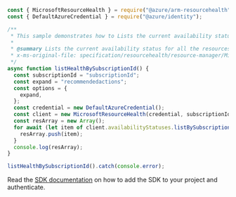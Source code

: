 ```javascript
const { MicrosoftResourceHealth } = require("@azure/arm-resourcehealth");
const { DefaultAzureCredential } = require("@azure/identity");

/**
 * This sample demonstrates how to Lists the current availability status for all the resources in the subscription. Use the nextLink property in the response to get the next page of availability statuses.
 *
 * @summary Lists the current availability status for all the resources in the subscription. Use the nextLink property in the response to get the next page of availability statuses.
 * x-ms-original-file: specification/resourcehealth/resource-manager/Microsoft.ResourceHealth/stable/2017-07-01/examples/AvailabilityStatuses_ListBySubscriptionId.json
 */
async function listHealthBySubscriptionId() {
  const subscriptionId = "subscriptionId";
  const expand = "recommendedactions";
  const options = {
    expand,
  };
  const credential = new DefaultAzureCredential();
  const client = new MicrosoftResourceHealth(credential, subscriptionId);
  const resArray = new Array();
  for await (let item of client.availabilityStatuses.listBySubscriptionId(options)) {
    resArray.push(item);
  }
  console.log(resArray);
}

listHealthBySubscriptionId().catch(console.error);
```

Read the [SDK documentation](https://github.com/Azure/azure-sdk-for-js/blob/%40azure%2Farm-resourcehealth_3.0.1/sdk/resourcehealth/arm-resourcehealth/README.md) on how to add the SDK to your project and authenticate.
